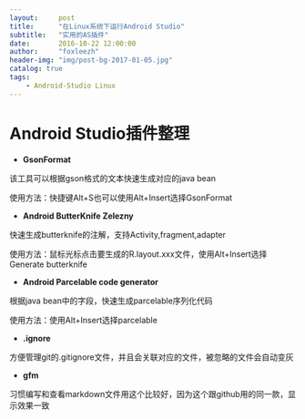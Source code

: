 ```yaml
---
layout:     post
title:      "在Linux系统下运行Android Studio"
subtitle:   "实用的AS插件"
date:       2016-10-22 12:00:00
author:     "foxleezh"
header-img: "img/post-bg-2017-01-05.jpg"
catalog: true
tags:
    - Android-Studio Linux
---
```


# Android Studio插件整理

* **GsonFormat**

该工具可以根据gson格式的文本快速生成对应的java bean

使用方法：快捷键Alt+S也可以使用Alt+Insert选择GsonFormat

* **Android ButterKnife Zelezny**

快速生成butterknife的注解，支持Activity,fragment,adapter

使用方法：鼠标光标点击要生成的R.layout.xxx文件，使用Alt+Insert选择Generate butterknife

* **Android Parcelable code generator**

根据java bean中的字段，快速生成parcelable序列化代码

使用方法：使用Alt+Insert选择parcelable

* **.ignore**

方便管理git的.gitignore文件，并且会关联对应的文件，被忽略的文件会自动变灰

* **gfm**

习惯编写和查看markdown文件用这个比较好，因为这个跟github用的同一款，显示效果一致